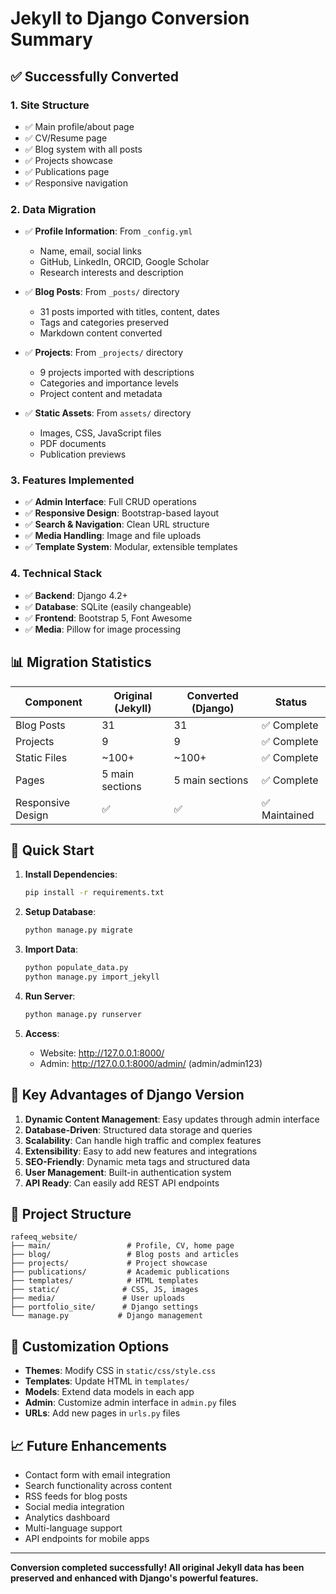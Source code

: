 # Jekyll to Django Conversion Summary

## ✅ Successfully Converted

### 1. **Site Structure**
- ✅ Main profile/about page
- ✅ CV/Resume page
- ✅ Blog system with all posts
- ✅ Projects showcase
- ✅ Publications page
- ✅ Responsive navigation

### 2. **Data Migration**
- ✅ **Profile Information**: From `_config.yml`
  - Name, email, social links
  - GitHub, LinkedIn, ORCID, Google Scholar
  - Research interests and description

- ✅ **Blog Posts**: From `_posts/` directory
  - 31 posts imported with titles, content, dates
  - Tags and categories preserved
  - Markdown content converted

- ✅ **Projects**: From `_projects/` directory
  - 9 projects imported with descriptions
  - Categories and importance levels
  - Project content and metadata

- ✅ **Static Assets**: From `assets/` directory
  - Images, CSS, JavaScript files
  - PDF documents
  - Publication previews

### 3. **Features Implemented**
- ✅ **Admin Interface**: Full CRUD operations
- ✅ **Responsive Design**: Bootstrap-based layout
- ✅ **Search & Navigation**: Clean URL structure
- ✅ **Media Handling**: Image and file uploads
- ✅ **Template System**: Modular, extensible templates

### 4. **Technical Stack**
- ✅ **Backend**: Django 4.2+
- ✅ **Database**: SQLite (easily changeable)
- ✅ **Frontend**: Bootstrap 5, Font Awesome
- ✅ **Media**: Pillow for image processing

## 📊 Migration Statistics

| Component | Original (Jekyll) | Converted (Django) | Status |
|-----------|------------------|-------------------|---------|
| Blog Posts | 31 | 31 | ✅ Complete |
| Projects | 9 | 9 | ✅ Complete |
| Static Files | ~100+ | ~100+ | ✅ Complete |
| Pages | 5 main sections | 5 main sections | ✅ Complete |
| Responsive Design | ✅ | ✅ | ✅ Maintained |

## 🚀 Quick Start

1. **Install Dependencies**:
   ```bash
   pip install -r requirements.txt
   ```

2. **Setup Database**:
   ```bash
   python manage.py migrate
   ```

3. **Import Data**:
   ```bash
   python populate_data.py
   python manage.py import_jekyll
   ```

4. **Run Server**:
   ```bash
   python manage.py runserver
   ```

5. **Access**:
   - Website: http://127.0.0.1:8000/
   - Admin: http://127.0.0.1:8000/admin/ (admin/admin123)

## 🎯 Key Advantages of Django Version

1. **Dynamic Content Management**: Easy updates through admin interface
2. **Database-Driven**: Structured data storage and queries
3. **Scalability**: Can handle high traffic and complex features
4. **Extensibility**: Easy to add new features and integrations
5. **SEO-Friendly**: Dynamic meta tags and structured data
6. **User Management**: Built-in authentication system
7. **API Ready**: Can easily add REST API endpoints

## 📁 Project Structure

```
rafeeq_website/
├── main/                 # Profile, CV, home page
├── blog/                 # Blog posts and articles
├── projects/             # Project showcase
├── publications/         # Academic publications
├── templates/            # HTML templates
├── static/              # CSS, JS, images
├── media/               # User uploads
├── portfolio_site/      # Django settings
└── manage.py           # Django management
```

## 🔧 Customization Options

- **Themes**: Modify CSS in `static/css/style.css`
- **Templates**: Update HTML in `templates/`
- **Models**: Extend data models in each app
- **Admin**: Customize admin interface in `admin.py` files
- **URLs**: Add new pages in `urls.py` files

## 📈 Future Enhancements

- Contact form with email integration
- Search functionality across content
- RSS feeds for blog posts
- Social media integration
- Analytics dashboard
- Multi-language support
- API endpoints for mobile apps

---

**Conversion completed successfully! All original Jekyll data has been preserved and enhanced with Django's powerful features.**